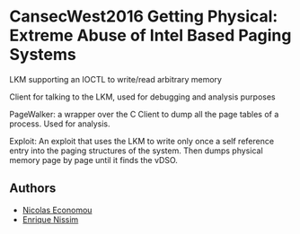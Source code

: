 # CansecWest2016 Getting Physical: Extreme Abuse of Intel Based Paging Systems

LKM supporting an IOCTL to write/read arbitrary memory

Client for talking to the LKM, used for debugging and analysis purposes

PageWalker: a wrapper over the C Client to dump all the page tables of a process. Used for analysis.

Exploit: An exploit that uses the LKM to write only once a self reference entry into the paging structures of the system. Then dumps physical memory page by page until it finds the vDSO.

## Authors
* [Nicolas Economou](https://twitter.com/NicoEconomou)
* [Enrique Nissim](https://twitter.com/kiqueNissim)
